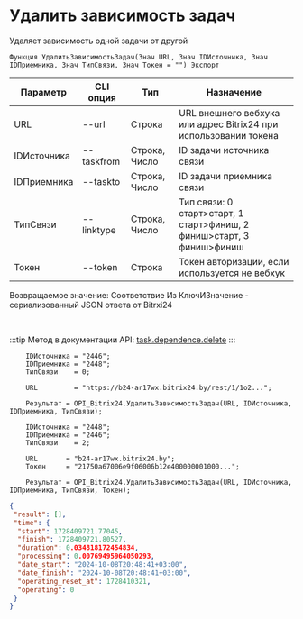 ﻿---
sidebar_position: 24
---

# Удалить зависимость задач
 Удаляет зависимость одной задачи от другой



`Функция УдалитьЗависимостьЗадач(Знач URL, Знач IDИсточника, Знач IDПриемника, Знач ТипСвязи, Знач Токен = "") Экспорт`

  | Параметр | CLI опция | Тип | Назначение |
  |-|-|-|-|
  | URL | --url | Строка | URL внешнего вебхука или адрес Bitrix24 при использовании токена |
  | IDИсточника | --taskfrom | Строка, Число | ID задачи источника связи |
  | IDПриемника | --taskto | Строка, Число | ID задачи приемника связи |
  | ТипСвязи | --linktype | Строка, Число | Тип связи: 0 старт>старт, 1 старт>финиш, 2 финиш>старт, 3 финиш>финиш |
  | Токен | --token | Строка | Токен авторизации, если используется не вебхук |

  
  Возвращаемое значение:   Соответствие Из КлючИЗначение - сериализованный JSON ответа от Bitrxi24

<br/>

:::tip
Метод в документации API: [task.dependence.delete](https://dev.1c-bitrix.ru/rest_help/tasks/task/dependence/task_dependence_delete.php)
:::
<br/>


```bsl title="Пример кода"
    IDИсточника = "2446";
    IDПриемника = "2448";
    ТипСвязи    = 0;

    URL         = "https://b24-ar17wx.bitrix24.by/rest/1/1o2...";

    Результат = OPI_Bitrix24.УдалитьЗависимостьЗадач(URL, IDИсточника, IDПриемника, ТипСвязи);

    IDИсточника = "2448";
    IDПриемника = "2446";
    ТипСвязи    = 2;

    URL       = "b24-ar17wx.bitrix24.by";
    Токен     = "21750a67006e9f06006b12e400000001000...";

    Результат = OPI_Bitrix24.УдалитьЗависимостьЗадач(URL, IDИсточника, IDПриемника, ТипСвязи, Токен);
```
    



```json title="Результат"
{
 "result": [],
 "time": {
  "start": 1728409721.77045,
  "finish": 1728409721.80527,
  "duration": 0.034818172454834,
  "processing": 0.00769495964050293,
  "date_start": "2024-10-08T20:48:41+03:00",
  "date_finish": "2024-10-08T20:48:41+03:00",
  "operating_reset_at": 1728410321,
  "operating": 0
 }
}
```
